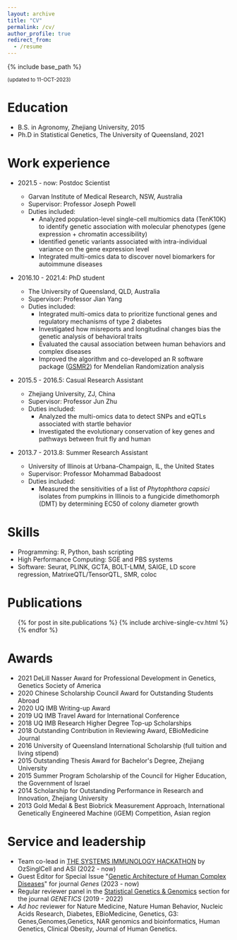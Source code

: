 ```yaml
---
layout: archive
title: "CV"
permalink: /cv/
author_profile: true
redirect_from:
  - /resume
---
```


{% include base_path %}


<small>(updated to 11-OCT-2023)</small>


Education
======
* B.S. in Agronomy, Zhejiang University, 2015
* Ph.D in Statistical Genetics, The University of Queensland, 2021

Work experience
======
* 2021.5 - now: Postdoc Scientist
  * Garvan Institute of Medical Research, NSW, Australia
  * Supervisor: Professor Joseph Powell
  * Duties included:
    * Analyzed population-level single-cell multiomics data (TenK10K) to identify genetic association with molecular phenotypes (gene expression + chromatin accessibility) 
    *	Identified genetic variants associated with intra-individual variance on the gene expression level 
    *	Integrated multi-omics data to discover novel biomarkers for autoimmune diseases

      
* 2016.10 - 2021.4: PhD student
  * The University of Queensland, QLD, Australia
  * Supervisor: Professor Jian Yang
  * Duties included:
    * Integrated multi-omics data to prioritize functional genes and regulatory mechanisms of type 2 diabetes
    * Investigated how misreports and longitudinal changes bias the genetic analysis of behavioral traits
    * Evaluated the causal association between human behaviors and complex diseases
    * Improved the algorithm and co-developed an R software package ([GSMR2](https://github.com/jianyanglab/gsmr2)) for Mendelian Randomization analysis
  

* 2015.5 - 2016.5: Casual Research Assistant
  * Zhejiang University, ZJ, China
  * Supervisor: Professor Jun Zhu
  * Duties included:
    * Analyzed the multi-omics data to detect SNPs and eQTLs associated with startle behavior
    * Investigated the evolutionary conservation of key genes and pathways between fruit fly and human


* 2013.7 - 2013.8: Summer Research Assistant
  * University of Illinois at Urbana-Champaign, IL, the United States
  * Supervisor: Professor Mohammad Babadoost
  * Duties included:
    * Measured the sensitivities of a list of *Phytophthora capsici* isolates from pumpkins in Illinois to a fungicide dimethomorph (DMT) by determining EC50 of colony diameter growth


Skills
======
* Programming: R, Python, bash scripting
* High Performance Computing: SGE and PBS systems
* Software: Seurat, PLINK, GCTA, BOLT-LMM, SAIGE, LD score regression, MatrixeQTL/TensorQTL, SMR, coloc

Publications
======
  <ul>{% for post in site.publications %}
    {% include archive-single-cv.html %}
  {% endfor %}</ul>
  
Awards
======
* 2021  DeLill Nasser Award for Professional Development in Genetics, Genetics Society of America
* 2020  Chinese Scholarship Council Award for Outstanding Students Abroad 
* 2020  UQ IMB Writing-up Award
* 2019  UQ IMB Travel Award for International Conference
* 2018  UQ IMB Research Higher Degree Top-up Scholarships 
* 2018  Outstanding Contribution in Reviewing Award, EBioMedicine Journal
* 2016  University of Queensland International Scholarship (full tuition and living stipend)   
* 2015  Outstanding Thesis Award for Bachelor's Degree, Zhejiang University    
* 2015  Summer Program Scholarship of the Council for Higher Education, the Government of Israel
* 2014  Scholarship for Outstanding Performance in Research and Innovation, Zhejiang University
* 2013  Gold Medal & Best Biobrick Measurement Approach, International Genetically Engineered Machine (iGEM) Competition, Asian region

  
Service and leadership
======
* Team co-lead in [THE SYSTEMS IMMUNOLOGY HACKATHON](https://www.immunology.org.au/events/2022-ASI-Systems-Immunology-SIG-Hackathon/) by OzSinglCell and ASI (2022 - now)
* Guest Editor for Special Issue "[Genetic Architecture of Human Complex Diseases](https://www.mdpi.com/journal/genes/special_issues/3L73G34ZP6)" for journal *Genes* (2023 - now)
* Regular reviewer panel in the [Statistical Genetics & Genomics](https://academic.oup.com/genetics/pages/early-career-reviewers) section for the journal *GENETICS* (2019 - 2022)
* *Ad hoc* reviewer for Nature Medicine, Nature Human Behavior, Nucleic Acids Research, Diabetes, EBioMedicine, Genetics, G3: Genes,Genomes,Genetics, NAR genomics and bioinformatics, Human Genetics, Clinical Obesity, Journal of Human Genetics.

